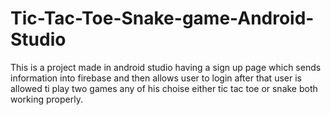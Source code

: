# Tic-Tac-Toe-Snake-game-Android-Studio
This is a project made in android studio having a sign up page which sends information into firebase and then allows user to login 
after that user is allowed ti play two games any of his choise either tic tac toe or snake both working properly.
